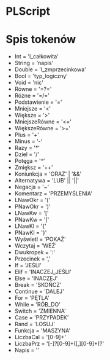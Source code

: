 # PLScript


# Spis tokenów
* Int = 'l_całkowita'
* String = 'napis'
* Double = 'l_zmprzecinkowa'
* Bool = 'typ_logiczny'
* Void = 'nic'
* Równe = '=?='
* Różne = '=/='
* Podstawienie = '='
* Mniejsze = '<'
* Większe = '>'
* MniejszeRówne = '<='
* WiększeRówne = '>='
* Plus = '+'
* Minus = '-'
* Razy = '*'
* Dziel = '/'
* Potęga = '^'
* Zmiększ = '++'
* Koniunkcja = 'ORAZ' | '&&'
* Alternatywa = 'LUB' || '||'
* Negacja = '~'
* Komentarz = 'PRZEMYŚLENIA'
* LNawOkr = '('
* PNawOkr = ')'
* LNawKw = '['
* PNawKw = ']'
* LNawKl = '{'
* PNawKl = '}'
* Wyświetl = 'POKAŻ'
* Wczytaj = 'WEŹ'
* Dwukropek = ':'
* Przecinek = ','
* If = 'JEŚLI'
* Elif = 'INACZEJ_JEŚLI'
* Else = 'INACZEJ'
* Break = 'SKOŃCZ'
* Continue = 'DALEJ'
* For = 'PĘTLA'
* While = 'RÓB_DO'
* Switch = 'ZMIENNA'
* Case = 'PRZYPADEK'
* Rand = 'LOSUJ'
* Funkcja = 'MASZYNA'
* LiczbaCal = '[0-9]+'
* LiczbaPrz = '[-]?[0-9]+([,][0-9]+)?'
* Napis = ''
